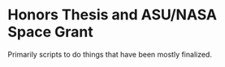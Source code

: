 # Honors Thesis and ASU/NASA Space Grant

Primarily scripts to do things that have been mostly finalized.
